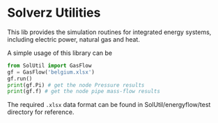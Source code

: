# Solverz Utilities

This lib provides the simulation routines for integrated energy systems, including electric power, natural gas and heat.

A simple usage of this library can be

```python
from SolUtil import GasFlow
gf = GasFlow('belgium.xlsx')
gf.run()
print(gf.Pi) # get the node Pressure results
print(gf.f) # get the node pipe mass-flow results
```

The required `.xlsx` data format can be found in SolUtil/energyflow/test directory for reference.

